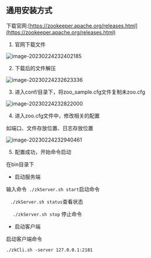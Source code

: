 ## 通用安装方式

下载官网:[https://zookeeper.apache.org/releases.html](https://zookeeper.apache.org/releases.html)

1. 官网下载文件

![image-20230224232402185](https://2290653824-github-io.oss-cn-hangzhou.aliyuncs.com/undefinedimage-20230224232402185.png)

2. 下载后的文件解压

![image-20230224232623336](https://2290653824-github-io.oss-cn-hangzhou.aliyuncs.com/undefinedimage-20230224232623336.png)

3. 进入conf/目录下，将zoo_sample.cfg文件复制未zoo.cfg

![image-20230224232822000](https://2290653824-github-io.oss-cn-hangzhou.aliyuncs.com/undefinedimage-20230224232822000.png)

4. 进入zoo.cfg文件中，修改相关的配置

如端口、文件存放位置、日志存放位置

![image-20230224232940461](https://2290653824-github-io.oss-cn-hangzhou.aliyuncs.com/undefinedimage-20230224232940461.png)

5. 配置成功，开始命令启动

在bin目录下

- 启动服务端

输入命令` ./zkServer.sh start`启动命令

​      ` ./zkServer.sh status`查看状态

​     `  ./zkServer.sh stop` 停止命令

- 启动客户端

启动客户端命令

`./zkCli.sh -server 127.0.0.1:2181`





